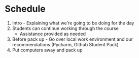 # Schedule
1. Intro - Explaining what we're going to be doing for the day
2. Students can continue working through the course
   * Assistance provided as needed
3. Before pack up - Go over local work environment and our recommendations (Pycharm, Github Student Pack)
4. Put computers away and pack up
